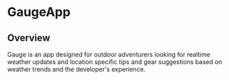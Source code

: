 # GaugeApp

## Overview
Gauge is an app designed for outdoor adventurers looking for realtime weather updates and location specific tips and gear suggestions based on weather trends 
and the developer's experience. 
